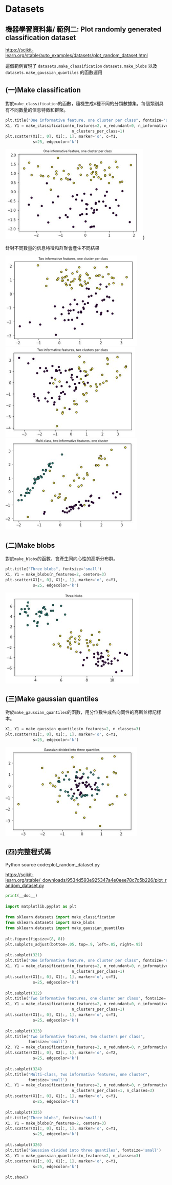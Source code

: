 # Datasets

## 機器學習資料集/ 範例二: Plot randomly generated classification dataset


https://scikit-learn.org/stable/auto_examples/datasets/plot_random_dataset.html

這個範例實現了 `datasets.make_classification` `datasets.make_blobs` 以及 `datasets.make_gaussian_quantiles` 的函數運用



## (一)Make classification
對於`make_classification`的函數，隨機生成n種不同的分類數據集，每個類別具有不同數量的信息特徵和群聚。

```python
plt.title("One informative feature, one cluster per class", fontsize='small')
X1, Y1 = make_classification(n_features=2, n_redundant=0, n_informative=1,
                             n_clusters_per_class=1)
plt.scatter(X1[:, 0], X1[:, 1], marker='o', c=Y1,
            s=25, edgecolor='k')
```
![jpg](ex2_fig1.jpg))

針對不同數量的信息特徵和群聚會產生不同結果

![](https://github.com/JENNSHIUAN/myfirstpost/blob/master/ex2_fig3.JPG) 
![](https://github.com/JENNSHIUAN/myfirstpost/blob/master/ex2_fig4.JPG)
![](https://github.com/JENNSHIUAN/myfirstpost/blob/master/ex2_fig5.JPG)

## (二)Make blobs
對於`make_blobs`的函數，會產生同向心性的高斯分布群。

```python
plt.title("Three blobs", fontsize='small')
X1, Y1 = make_blobs(n_features=2, centers=3)
plt.scatter(X1[:, 0], X1[:, 1], marker='o', c=Y1,
            s=25, edgecolor='k')
```

![](https://github.com/JENNSHIUAN/myfirstpost/blob/master/ex2_fig2.JPG)

## (三)Make gaussian quantiles
對於`make_gaussian_quantiles`的函數，用分位數生成各向同性的高斯並標記樣本。

```python
X1, Y1 = make_gaussian_quantiles(n_features=2, n_classes=3)
plt.scatter(X1[:, 0], X1[:, 1], marker='o', c=Y1,
            s=25, edgecolor='k')
```
![](https://github.com/JENNSHIUAN/myfirstpost/blob/master/ex2_fig6.JPG)

## (四)完整程式碼
Python source code:plot_random_dataset.py

https://scikit-learn.org/stable/_downloads/9534d593e925347a4e0eee78c7d5b226/plot_random_dataset.py
```python
print(__doc__)

import matplotlib.pyplot as plt

from sklearn.datasets import make_classification
from sklearn.datasets import make_blobs
from sklearn.datasets import make_gaussian_quantiles

plt.figure(figsize=(8, 8))
plt.subplots_adjust(bottom=.05, top=.9, left=.05, right=.95)

plt.subplot(321)
plt.title("One informative feature, one cluster per class", fontsize='small')
X1, Y1 = make_classification(n_features=2, n_redundant=0, n_informative=1,
                             n_clusters_per_class=1)
plt.scatter(X1[:, 0], X1[:, 1], marker='o', c=Y1,
            s=25, edgecolor='k')

plt.subplot(322)
plt.title("Two informative features, one cluster per class", fontsize='small')
X1, Y1 = make_classification(n_features=2, n_redundant=0, n_informative=2,
                             n_clusters_per_class=1)
plt.scatter(X1[:, 0], X1[:, 1], marker='o', c=Y1,
            s=25, edgecolor='k')

plt.subplot(323)
plt.title("Two informative features, two clusters per class",
          fontsize='small')
X2, Y2 = make_classification(n_features=2, n_redundant=0, n_informative=2)
plt.scatter(X2[:, 0], X2[:, 1], marker='o', c=Y2,
            s=25, edgecolor='k')

plt.subplot(324)
plt.title("Multi-class, two informative features, one cluster",
          fontsize='small')
X1, Y1 = make_classification(n_features=2, n_redundant=0, n_informative=2,
                             n_clusters_per_class=1, n_classes=3)
plt.scatter(X1[:, 0], X1[:, 1], marker='o', c=Y1,
            s=25, edgecolor='k')

plt.subplot(325)
plt.title("Three blobs", fontsize='small')
X1, Y1 = make_blobs(n_features=2, centers=3)
plt.scatter(X1[:, 0], X1[:, 1], marker='o', c=Y1,
            s=25, edgecolor='k')

plt.subplot(326)
plt.title("Gaussian divided into three quantiles", fontsize='small')
X1, Y1 = make_gaussian_quantiles(n_features=2, n_classes=3)
plt.scatter(X1[:, 0], X1[:, 1], marker='o', c=Y1,
            s=25, edgecolor='k')

plt.show()
```
